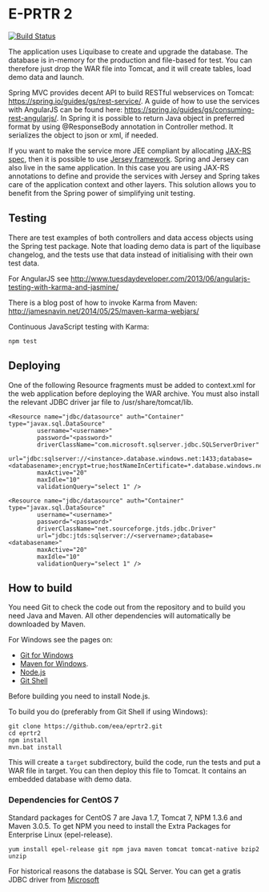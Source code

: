 E-PRTR 2
========

[![Build Status](http://ci.eionet.europa.eu/job/EPRTR2/badge/icon)](http://ci.eionet.europa.eu/job/EPRTR2/)

The application uses Liquibase to create and upgrade the database.  The database is in-memory for the production and file-based for test. You can therefore just drop the WAR file into Tomcat, and it will create tables, load demo data and launch.

Spring MVC provides decent API to build RESTful webservices on Tomcat: https://spring.io/guides/gs/rest-service/. A guide of how to use the services with AngularJS can be found here: https://spring.io/guides/gs/consuming-rest-angularjs/. In Spring it is possible to return Java object in preferred format by using @ResponseBody annotation in Controller method. It serializes the object to json or xml, if needed.

If you want to make the service more JEE compliant by allocating [JAX-RS spec](https://jax-rs-spec.java.net/), then it is possible to use [Jersey framework](https://jersey.java.net/). Spring and Jersey can also live in the same application. In this case you are using JAX-RS annotations to define and provide the services with Jersey and Spring takes care of the application context and other layers. This solution allows you to benefit from the Spring power of simplifying unit testing.


Testing
-------
There are test examples of both controllers and data access objects using the Spring test package. Note that loading demo data is part of the liquibase changelog, and the tests use that data instead of initialising with their own test data.

For AngularJS see http://www.tuesdaydeveloper.com/2013/06/angularjs-testing-with-karma-and-jasmine/

There is a blog post of how to invoke Karma from Maven: http://jamesnavin.net/2014/05/25/maven-karma-webjars/

Continuous JavaScript testing with Karma:
```
npm test
```

Deploying
---------

One of the following Resource fragments must be added to context.xml for the web application before deploying the WAR archive.
You must also install the relevant JDBC driver jar file to /usr/share/tomcat/lib.

```
<Resource name="jdbc/datasource" auth="Container" type="javax.sql.DataSource"
        username="<username>"
        password="<password>"
    	driverClassName="com.microsoft.sqlserver.jdbc.SQLServerDriver"
    	url="jdbc:sqlserver://<instance>.database.windows.net:1433;database=<databasename>;encrypt=true;hostNameInCertificate=*.database.windows.net;loginTimeout=30"
    	maxActive="20"
    	maxIdle="10"
    	validationQuery="select 1" />

<Resource name="jdbc/datasource" auth="Container" type="javax.sql.DataSource"
        username="<username>"
        password="<password>"
        driverClassName="net.sourceforge.jtds.jdbc.Driver"
        url="jdbc:jtds:sqlserver://<servername>;database=<databasename>"
    	maxActive="20"
    	maxIdle="10"
    	validationQuery="select 1" />
```

How to build
------------
You need Git to check the code out from the repository and to build you need Java and Maven.  All other dependencies will automatically be downloaded by Maven.

For Windows see the pages on:
* [Git for Windows](http://git-scm.com/downloads)
* [Maven for Windows](http://maven.apache.org/guides/getting-started/windows-prerequisites.html).
* [Node.js](http://nodejs.org/)
* [Git Shell](https://windows.github.com/)

Before building you need to install Node.js. 

To build you do (preferably from Git Shell if using Windows):
```
git clone https://github.com/eea/eprtr2.git
cd eprtr2
npm install
mvn.bat install
```

This will create a `target` subdirectory, build the code, run the tests and put a WAR file in target. You can then deploy this file to Tomcat. It contains an embedded database with demo data.

### Dependencies for CentOS 7

Standard packages for CentOS 7 are Java 1.7, Tomcat 7, NPM 1.3.6 and Maven 3.0.5. To get NPM you need to install the Extra Packages for Enterprise Linux (epel-release).
```
yum install epel-release git npm java maven tomcat tomcat-native bzip2 unzip
```

For historical reasons the database is SQL Server. You can get a gratis JDBC driver from [Microsoft](https://msdn.microsoft.com/en-us/data/aa937724.aspx)
